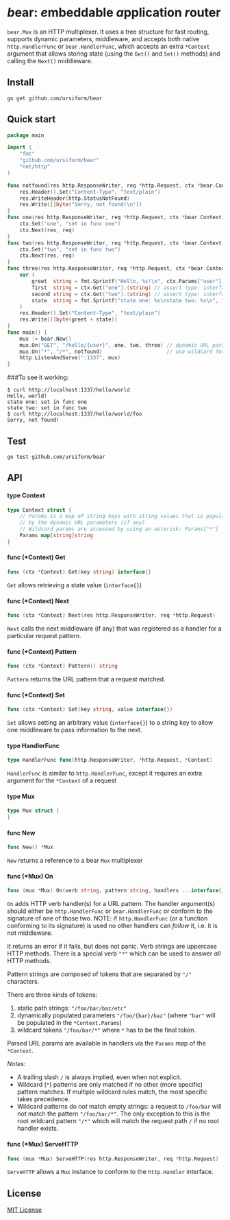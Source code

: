 # *b*ear: *e*mbeddable *a*pplication *r*outer
`bear.Mux` is an HTTP multiplexer. It uses a tree structure for fast routing, supports dynamic parameters, middleware,
and accepts both native `http.HandlerFunc` or `bear.HandlerFunc`, which accepts an extra `*Context` argument
that allows storing state (using the `Get()` and `Set()` methods) and calling the `Next()` middleware.

## Install
```
go get github.com/ursiform/bear
```

## Quick start
```go
package main

import (
    "fmt"
    "github.com/ursiform/bear"
    "net/http"
)

func notfound(res http.ResponseWriter, req *http.Request, ctx *bear.Context) {
    res.Header().Set("Content-Type", "text/plain")
    res.WriteHeader(http.StatusNotFound)
    res.Write([]byte("Sorry, not found!\n"))
}
func one(res http.ResponseWriter, req *http.Request, ctx *bear.Context) {
    ctx.Set("one", "set in func one")
    ctx.Next(res, req)
}
func two(res http.ResponseWriter, req *http.Request, ctx *bear.Context) {
    ctx.Set("two", "set in func two")
    ctx.Next(res, req)
}
func three(res http.ResponseWriter, req *http.Request, ctx *bear.Context) {
    var (
        greet  string = fmt.Sprintf("Hello, %s!\n", ctx.Params["user"])
        first  string = ctx.Get("one").(string) // assert type: interface{} as string
        second string = ctx.Get("two").(string) // assert type: interface{} as string
        state  string = fmt.Sprintf("state one: %s\nstate two: %s\n", first, second)
    )
    res.Header().Set("Content-Type", "text/plain")
    res.Write([]byte(greet + state))
}
func main() {
    mux := bear.New()
    mux.On("GET", "/hello/{user}", one, two, three) // dynamic URL parameter {user}
    mux.On("*", "/*", notfound)                     // use wildcard for custom 404
    http.ListenAndServe(":1337", mux)
}
```
###To see it working:
```
$ curl http://localhost:1337/hello/world
Hello, world!
state one: set in func one
state two: set in func two
$ curl http://localhost:1337/hello/world/foo
Sorry, not found!
```

## Test
    go test github.com/ursiform/bear

## API

#### type Context

```go
type Context struct {
    // Params is a map of string keys with string values that is populated
    // by the dynamic URL parameters (if any).
    // Wildcard params are accessed by using an asterisk: Params["*"]
    Params map[string]string
}
```

#### func (*Context) Get

```go
func (ctx *Context) Get(key string) interface{}
```
`Get` allows retrieving a state value (`interface{}`)

#### func (*Context) Next

```go
func (ctx *Context) Next(res http.ResponseWriter, req *http.Request)
```
`Next` calls the next middleware (if any) that was registered as a handler for a
particular request pattern.

#### func (*Context) Pattern

```go
func (ctx *Context) Pattern() string
```
`Pattern` returns the URL pattern that a request matched.

#### func (*Context) Set

```go
func (ctx *Context) Set(key string, value interface{})
```
`Set` allows setting an arbitrary value (`interface{}`) to a string key to allow one
middleware to pass information to the next.

#### type HandlerFunc

```go
type HandlerFunc func(http.ResponseWriter, *http.Request, *Context)
```

`HandlerFunc` is similar to `http.HandlerFunc`, except it requires an extra
argument for the `*Context` of a request

#### type Mux

```go
type Mux struct {
}
```


#### func New

```go
func New() *Mux
```
`New` returns a reference to a bear `Mux` multiplexer

#### func (*Mux) On

```go
func (mux *Mux) On(verb string, pattern string, handlers ...interface{}) error
```
`On` adds HTTP verb handler(s) for a URL pattern. The handler argument(s) should
either be `http.HandlerFunc` or `bear.HandlerFunc` or conform to the signature
of one of those two. NOTE: if `http.HandlerFunc` (or a function conforming to
its signature) is used no other handlers can *follow* it, i.e. it is not
middleware.

It returns an error if it fails, but does not panic. Verb strings are uppercase
HTTP methods. There is a special verb `"*"` which can be used to answer *all*
HTTP methods.

Pattern strings are composed of tokens that are separated by `"/"`
characters.

There are three kinds of tokens:

1. static path strings: `"/foo/bar/baz/etc"`
2. dynamically populated parameters `"/foo/{bar}/baz"` (where `"bar"` will be populated in the `*Context.Params`)
3. wildcard tokens `"/foo/bar/*"` where `*` has to be the final token.

Parsed URL params are available in handlers via the `Params` map of the `*Context`.

*Notes:*

* A trailing slash `/` is always implied, even when not explicit.
* Wildcard (`*`) patterns are only matched if no other (more specific)
pattern matches. If multiple wildcard rules match, the most specific takes
precedence.
* Wildcard patterns do *not* match empty strings: a request to `/foo/bar` will
not match the pattern `"/foo/bar/*"`. The only exception to this is the root
wildcard pattern `"/*"` which will match the request path `/` if no root
handler exists.

#### func (*Mux) ServeHTTP

```go
func (mux *Mux) ServeHTTP(res http.ResponseWriter, req *http.Request)
```
`ServeHTTP` allows a `Mux` instance to conform to the `http.Handler` interface.

## License
[MIT License](LICENSE)
